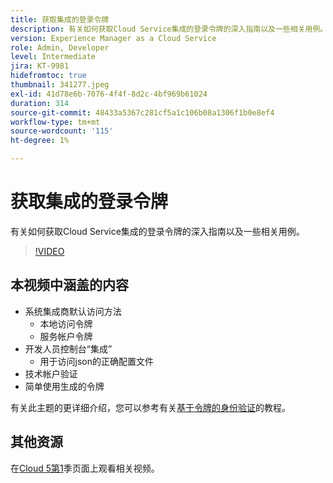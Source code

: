 ```yaml
---
title: 获取集成的登录令牌
description: 有关如何获取Cloud Service集成的登录令牌的深入指南以及一些相关用例。
version: Experience Manager as a Cloud Service
role: Admin, Developer
level: Intermediate
jira: KT-9981
hidefromtoc: true
thumbnail: 341277.jpeg
exl-id: 41d78e6b-7076-4f4f-8d2c-4bf969b61024
duration: 314
source-git-commit: 48433a5367c281cf5a1c106b08a1306f1b0e8ef4
workflow-type: tm+mt
source-wordcount: '115'
ht-degree: 1%

---
```


# 获取集成的登录令牌

有关如何获取Cloud Service集成的登录令牌的深入指南以及一些相关用例。

>[!VIDEO](https://video.tv.adobe.com/v/3448647?quality=12&learn=on&captions=chi_hans)

## 本视频中涵盖的内容

+ 系统集成商默认访问方法
   + 本地访问令牌
   + 服务帐户令牌
+ 开发人员控制台“集成”
   + 用于访问json的正确配置文件
+ 技术帐户验证
+ 简单使用生成的令牌

有关此主题的更详细介绍，您可以参考有关[基于令牌的身份验证](/help/headless-tutorial/authentication/overview.md)的教程。

## 其他资源

在[Cloud 5第1](cloud5-season-1.md)季页面上观看相关视频。
